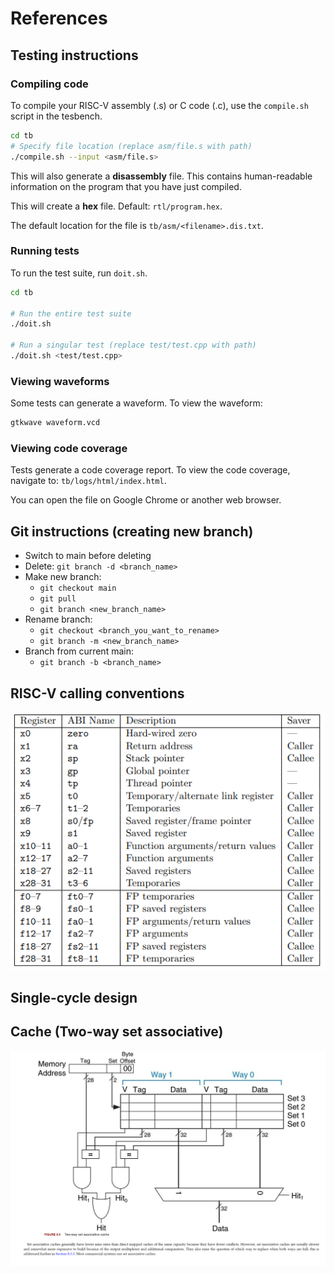 # References

## Testing instructions

### Compiling code

To compile your RISC-V assembly (.s) or C code (.c), use the `compile.sh` 
script in the tesbench.

```bash
cd tb
# Specify file location (replace asm/file.s with path)
./compile.sh --input <asm/file.s>
```

This will also generate a **disassembly** file. This contains
human-readable information on the program that you have just
compiled.

This will create a **hex** file. Default: `rtl/program.hex`.

The default location for the file is `tb/asm/<filename>.dis.txt`.


### Running tests

To run the test suite, run `doit.sh`.

```bash
cd tb

# Run the entire test suite
./doit.sh                   

# Run a singular test (replace test/test.cpp with path)
./doit.sh <test/test.cpp>   
```

### Viewing waveforms

Some tests can generate a waveform. To view the waveform:

```bash
gtkwave waveform.vcd
```

### Viewing code coverage

Tests generate a code coverage report. To view the code coverage,
navigate to: `tb/logs/html/index.html`.

You can open the file on Google Chrome or another web browser.

## Git instructions (creating new branch)
- Switch to main before deleting
- Delete: `git branch -d <branch_name>`
- Make new branch:
  - `git checkout main`
  - `git pull`
  - `git branch <new_branch_name>`
- Rename branch:
  - `git checkout <branch_you_want_to_rename>`
  - `git branch -m <new_branch_name>`
- Branch from current main:
  - `git branch -b <branch_name>`

## RISC-V calling conventions
![Alt text](../images/calling_convention.png)

## Single-cycle design

## Cache (Two-way set associative)
![Alt text](<../images/cache.png>)